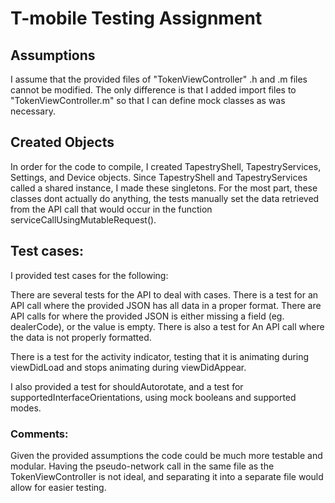 # T-mobile Testing Assignment

## Assumptions

I assume that the provided files of "TokenViewController" .h and .m files cannot be modified. The only difference is
that I added import files to "TokenViewController.m" so that I can define mock classes as was necessary.

## Created Objects

In order for the code to compile, I created TapestryShell, TapestryServices, Settings, and Device objects.
Since TapestryShell and TapestryServices called a shared instance, I made these singletons. For the most part, these
classes dont actually do anything, the tests manually set the data retrieved from the API call that would occur in the
function serviceCallUsingMutableRequest().

## Test cases:

I provided test cases for the following:

There are several tests for the API to deal with cases. There is a test for an API call where the provided JSON has all
data in a proper format. There are API calls for where the provided JSON is either missing a field (eg. dealerCode), or
the value is empty. There is also a test for An API call where the data is not properly formatted.

There is a test for the activity indicator, testing that it is animating during viewDidLoad and stops animating during
viewDidAppear.

I also provided a test for shouldAutorotate, and a test for supportedInterfaceOrientations, using mock booleans and
supported modes.

### Comments:

Given the provided assumptions the code could be much more testable and modular. Having the pseudo-network call in the
same file as the TokenViewController is not ideal, and separating it into a separate file would allow for easier
testing.
